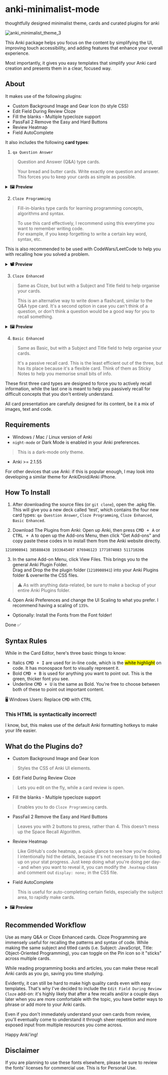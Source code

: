# anki-minimalist-mode
thoughtfully designed minimalist theme, cards and curated plugins for anki

![anki_minimalist_theme_3](https://user-images.githubusercontent.com/116316499/213336733-5bc952da-fb9e-4075-8e73-bb08a5603c92.png)

This Anki package helps you focus on the content by simplifying the UI, improving touch accessibility, and adding features that enhance your overall experience.

Most importantly, it gives you easy templates that simplify your Anki card creation and presents them in a clear, focused way.

## About
It makes use of the following plugins:
- Custom Background Image and Gear Icon (to style CSS)
- Edit Field During Review Cloze
- Fill the blanks - Multiple typecloze support
- PassFail 2 Remove the Easy and Hard Buttons
- Review Heatmap
- Field AutoComplete 

It also includes the following **card types**:

1. `qa Question Answer`
> Question and Answer (Q&A) type cards.
> 
> Your bread and butter cards. Write exactly one question and answer. This forces you to keep your cards as simple as possible.

<details>
  <summary> <strong> 🖼️ Preview </strong> </summary>
<img width="1652" alt="qa1" src="https://user-images.githubusercontent.com/116316499/213340551-76e50503-842b-4c28-8c12-36d3e8dc4050.png">
<img width="1649" alt="qa2" src="https://user-images.githubusercontent.com/116316499/213340552-dd08635a-75c3-40c5-ba79-50f77c4c77d1.png">
</details>

2. `Cloze Programming`
> Fill-in-blanks type cards for learning programming concepts, algorithms and syntax.
>
> To use this card effectively, I recommend using this everytime you want to remember writing code. <br> For example, if you keep forgetting to write a certain key word, syntax, etc.
  
  This is also recommended to be used with CodeWars/LeetCode to help you with recalling how you solved a problem.
  
<details>
  <summary> <strong> 📽️ Preview </strong> </summary>
  
  <small>(Click ▶️ Play to run .gif preview)</small>
  
![cloze_programming](https://user-images.githubusercontent.com/116316499/213341636-37ef45fd-547d-4682-9be9-d4ae40aab5c9.gif)
  
</details>

3. `Cloze Enhanced`
> Same as Cloze, but but with a Subject and Title field to help organise your cards.
> 
> This is an alternative way to write down a flashcard, similar to the Q&A type card. It's a second option in case you can't think of a question, or don't think a question would be a good way for you to recall something.

<details>
  <summary> <strong> 🖼️ Preview </strong> </summary>
  <img width="1651" alt="cloze1" src="https://user-images.githubusercontent.com/116316499/213340462-da03ef47-2431-4a2f-9405-ad595bdd9d30.png">
<img width="1656" alt="cloze2" src="https://user-images.githubusercontent.com/116316499/213340463-8b412169-5824-4c7e-9d36-1b9127e1f221.png">

</details>

4. `Basic Enhanced`
> Same as Basic, but with a Subject and Title field to help organise your cards.
>
> It's a passive recall card. This is the least efficient out of the three, but has its place because it's a flexible card. 
> Think of them as Sticky Notes to help you memorise small bits of info.

These first three card types are designed to force you to actively recall information, while the last one is meant to help you passively recall for difficult concepts that you don't entirely understand.

All card presentation are carefully designed for its content, be it a mix of images, text and code.

## Requirements
- Windows / Mac / Linux version of Anki
- `night-mode` or Dark Mode is enabled in your Anki preferences.
> This is a dark-mode only theme.
- Anki >= 2.1.55

For other devices that use Anki: if this is popular enough, I may look into developing a similar theme for AnkiDroid/Anki iPhone.

## How To Install

1. After downloading the source files (or `git clone`), open the .apkg file. This will give you a new deck called 'test', which contains the four new card types: `qa Question Answer`, `Cloze Programming`, `Cloze Enhanced`, `Basic Enhanced`.

2. Download The Plugins from Anki: Open up Anki, then press <kbd>CMD + A</kbd> or <kbd>CTRL + A</kbd> to open up the Add-ons Menu, then click "Get Add-ons" and copy paste these codes in to install them from the Anki website directly.

```
1210908941 385888438 1933645497 876946123 1771074083 511710206
```

3. In the same Add-on Menu, click View Files. This brings you to the general Anki Plugin Folder. <br>
Drag and Drop the the plugin folder (`1210908941`) into your Anki Plugins folder & overwrite the CSS files. 
> ⚠️ As with anything data-related, be sure to make a backup of your entire Anki Plugins folder.

4. Open Anki Preferences and change the UI Scaling to what you prefer. I recommend having a scaling of `135%`.

* Optionally: Install the Fonts from the Font folder!

Done ✅

## Syntax Rules
While in the Card Editor, here's three basic things to know:

- Italics <kbd>CMD + I</kbd> are used for in-line code, which is the <mark>white highlight</mark> on code. It has monospace font to visually represent it.
- Bold <kbd>CMD + B</kbd> is used for anything you want to point out. This is the green, thicker font you see.
- Underline <kbd>CMD + U</kbd> is the same as Bold. You're free to choose between both of these to point out important content.

🖥️ Windows Users: Replace <kbd>CMD</kbd> with <kbd>CTRL</kbd>

### This HTML is syntactically incorrect!
I know, but, this makes use of the default Anki formatting hotkeys to make your life easier.

## What do the Plugins do?
- Custom Background Image and Gear Icon
> Styles the CSS of Anki UI elements.
- Edit Field During Review Cloze
> Lets you edit on the fly, while a card review is open.
- Fill the blanks - Multiple typecloze support
> Enables you to do `Cloze Programming` cards.
- PassFail 2 Remove the Easy and Hard Buttons
> Leaves you with 2 buttons to press, rather than 4. This doesn't mess up the Space Recall Algorithm.
- Review Heatmap
> Like GitHub's code heatmap, a quick glance to see how you're doing. I intentionally hid the details, because it's not necessary to be hooked up on your stat progress. Just keep doing what you're doing per day-- and when you want to reveal it, you can modify the `.heatmap` class and comment out `display: none;` in the CSS file.
- Field AutoComplete 
> This is useful for auto-completing certain fields, especially the subject area, to rapidly make cards.
<details>
  <summary> <strong> 🖼️ Preview </strong> </summary>
  
  ![field-autocomplete](https://user-images.githubusercontent.com/116316499/213338047-93256f3d-7ec3-4063-bd15-e1bb74ec619c.png)

</details>

<!-- ## More Previews
<img width="300" alt="CleanShot 2023-01-18 at 02 03 10@2x" src="https://user-images.githubusercontent.com/116316499/213111860-d981f653-5ce3-4926-ab79-25aa853e4f2f.png"> -->

## Recommended Workflow
Use as many Q&A or Cloze Enhanced cards. Cloze Programming are immensely useful for recalling the patterns and syntax of code.
While making the same subject and titled cards (i.e. Subject: JavaScript, Title: Object-Oriented Programming), you can toggle on the Pin icon so it "sticks" across multiple cards.

While reading programming books and articles, you can make these recall Anki cards as you go, saving you time studying.

Evidently, it can still be hard to make high quality cards even with easy templates. That's why I've decided to include the `Edit Field During Review Cloze` add-on: it's highly likely that after a few recalls and/or a couple days later when you are more comfortable with the topic, you have better ways to phrase or add more to your Anki cards. 

Even if you don't immediately understand your own cards from review, you'll eventually come to understand it through sheer repetition and more exposed input from multiple resources you come across.

Happy Anki'ing!

## Disclaimer
If you are planning to use these fonts elsewhere, please be sure to review the fonts' licenses for commercial use. This is for Personal Use.
